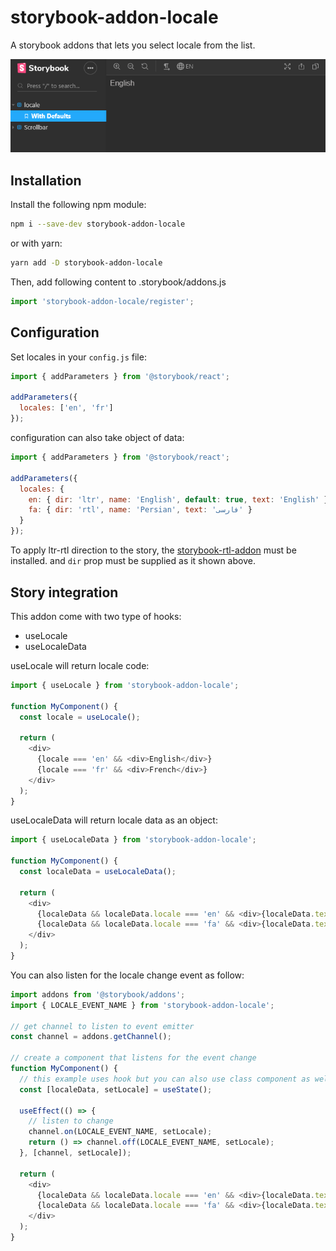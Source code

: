 # storybook-addon-locale

A storybook addons that lets you select locale from the list.

![Example](./example.gif)

## Installation

Install the following npm module:

```sh
npm i --save-dev storybook-addon-locale
```

or with yarn:

```sh
yarn add -D storybook-addon-locale
```

Then, add following content to .storybook/addons.js

```js
import 'storybook-addon-locale/register';
```

## Configuration

Set locales in your `config.js` file:

```js
import { addParameters } from '@storybook/react';

addParameters({
  locales: ['en', 'fr']
});
```

configuration can also take object of data:

```js
import { addParameters } from '@storybook/react';

addParameters({
  locales: {
    en: { dir: 'ltr', name: 'English', default: true, text: 'English' },
    fa: { dir: 'rtl', name: 'Persian', text: 'فارسی' }
  }
});
```

To apply ltr-rtl direction to the story, the [storybook-rtl-addon](https://www.npmjs.com/package/storybook-rtl-addon) must be installed. and `dir` prop must be supplied as it shown above.

## Story integration

This addon come with two type of hooks:

- useLocale
- useLocaleData

useLocale will return locale code:

```js
import { useLocale } from 'storybook-addon-locale';

function MyComponent() {
  const locale = useLocale();

  return (
    <div>
      {locale === 'en' && <div>English</div>}
      {locale === 'fr' && <div>French</div>}
    </div>
  );
}
```

useLocaleData will return locale data as an object:

```js
import { useLocaleData } from 'storybook-addon-locale';

function MyComponent() {
  const localeData = useLocaleData();

  return (
    <div>
      {localeData && localeData.locale === 'en' && <div>{localeData.text}</div>}
      {localeData && localeData.locale === 'fa' && <div>{localeData.text}</div>}
    </div>
  );
}
```

You can also listen for the locale change event as follow:

```js
import addons from '@storybook/addons';
import { LOCALE_EVENT_NAME } from 'storybook-addon-locale';

// get channel to listen to event emitter
const channel = addons.getChannel();

// create a component that listens for the event change
function MyComponent() {
  // this example uses hook but you can also use class component as well
  const [localeData, setLocale] = useState();

  useEffect(() => {
    // listen to change
    channel.on(LOCALE_EVENT_NAME, setLocale);
    return () => channel.off(LOCALE_EVENT_NAME, setLocale);
  }, [channel, setLocale]);

  return (
    <div>
      {localeData && localeData.locale === 'en' && <div>{localeData.text}</div>}
      {localeData && localeData.locale === 'fa' && <div>{localeData.text}</div>}
    </div>
  );
}
```
